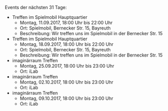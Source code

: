 Events der nächsten 31 Tage:

- Treffen im Spielmobil Hauptquartier
  - Montag, 11.09.2017, 18:00 Uhr bis 22:00 Uhr
  - Ort: Spielmobil, Bernecker Str. 15, Bayreuth
  - Beschreibung: Wir treffen uns im Spielmobil in der Bernecker Str. 15
- Treffen im Spielmobil Hauptquartier
  - Montag, 18.09.2017, 18:00 Uhr bis 22:00 Uhr
  - Ort: Spielmobil, Bernecker Str. 15, Bayreuth
  - Beschreibung: Wir treffen uns im Spielmobil in der Bernecker Str. 15
- imaginärraum Treffen
  - Montag, 25.09.2017, 18:00 Uhr bis 23:00 Uhr
  - Ort: iLab
- imaginärraum Treffen
  - Montag, 02.10.2017, 18:00 Uhr bis 23:00 Uhr
  - Ort: iLab
- imaginärraum Treffen
  - Montag, 09.10.2017, 18:00 Uhr bis 23:00 Uhr
  - Ort: iLab
